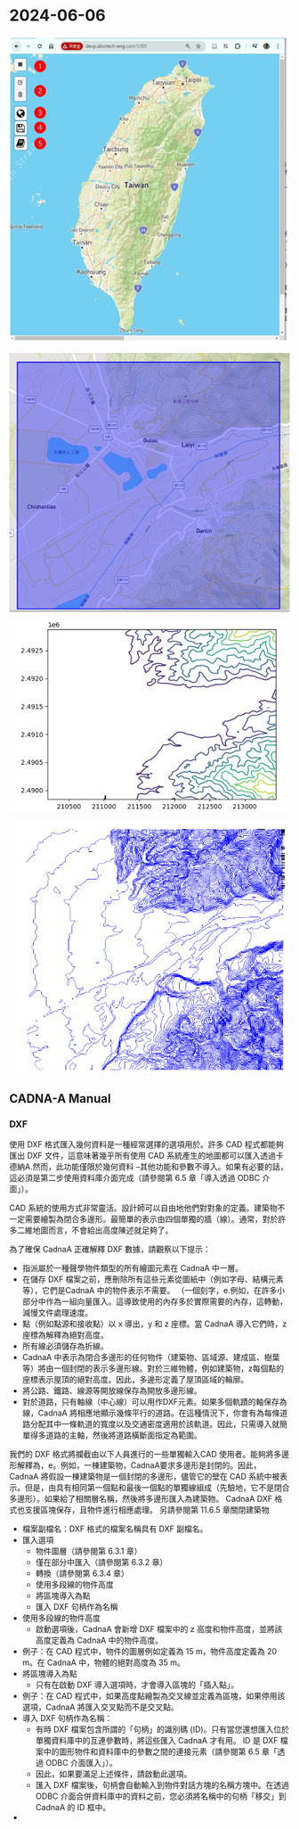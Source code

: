 # 2024-06-06

![](../GIS/DTM/pngs/2024-06-06-17-50-49.png)

![](../GIS/DTM/pngs/2024-06-06-10-27-25.png)

![](../GIS/DTM/pngs/2024-06-06-12-01-09.png)

![](../GIS/DTM/pngs/2024-06-06-16-06-34.png)

## CADNA-A Manual

### DXF

使用 DXF 格式匯入幾何資料是一種經常選擇的選項用於。許多 CAD 程式都能夠匯出 DXF 文件，這意味著幾乎所有使用 CAD 系統產生的地圖都可以匯入透過卡德納A.然而，此功能僅限於幾何資料 –其他功能和參數不導入。如果有必要的話，這必須是第二步使用資料庫介面完成（請參閱第 6.5 章「導入透過 ODBC 介面」）。

CAD 系統的使用方式非常靈活。設計師可以自由地他們對對象的定義。建築物不一定需要繪製為閉合多邊形。最簡單的表示由四個單獨的牆（線）。通常，對於許多二維地圖而言，不會給出高度陳述就足夠了。

為了確保 CadnaA 正確解釋 DXF 數據，請觀察以下提示：

- 指派屬於一種聲學物件類型的所有繪圖元素在 CadnaA 中一層。
- 在儲存 DXF 檔案之前，應刪除所有這些元素從圖紙中（例如字母、結構元素等），它們是CadnaA 中的物件表示不需要。 （一個刻字，e.例如，在許多小部分中作為一組向量匯入。這導致使用的內存多於實際需要的內存，這轉動，減慢文件處理速度。
- 點（例如點源和接收點）以 x 導出，y 和 z 座標。當 CadnaA 導入它們時，z 座標為解釋為絕對高度。
- 所有線必須儲存為折線。
- CadnaA 中表示為閉合多邊形的任何物件（建築物、區域源、建成區、樹葉等）將由一個封閉的表示多邊形線。對於三維物體，例如建築物，z每個點的座標表示屋頂的絕對高度。因此，多邊形定義了屋頂區域的輪廓。
- 將公路、鐵路、線源等開放線保存為開放多邊形線。
- 對於道路，只有軸線（中心線）可以用作DXF元素。如果多個軌蹟的軸保存為線，CadnaA 將相應地顯示幾條平行的道路。在這種情況下，你會有為每條道路分配其中一條軌道的寬度以及交通密度適用於該軌道。因此，只需導入就簡單得多道路的主軸，然後將道路橫斷面指定為範圍。

我們的 DXF 格式將攔截由以下人員進行的一些單獨輸入CAD 使用者。能夠將多邊形解釋為，e。例如，一棟建築物，CadnaA要求多邊形是封閉的。因此，CadnaA 將假設一棟建築物是一個封閉的多邊形，儘管它的壁在 CAD 系統中被表示。但是，由具有相同第一個點和最後一個點的單獨線組成（先驗地，它不是閉合多邊形）。如果給了相關層名稱，然後將多邊形匯入為建築物。
CadnaA DXF 格式也支援區塊保存，且物件進行相應處理。
另請參閱第 11.6.5 章關閉建築物
- 檔案副檔名：DXF 格式的檔案名稱具有 DXF 副檔名。
- 匯入選項
  - 物件圖層（請參閱第 6.3.1 章）
  - 僅在部分中匯入（請參閱第 6.3.2 章）
  - 轉換（請參閱第 6.3.4 章）
  - 使用多段線的物件高度
  - 將區塊導入為點
  - 匯入 DXF 句柄作為名稱
- 使用多段線的物件高度
  - 啟動選項後，CadnaA 會新增 DXF 檔案中的 z 高度和物件高度，並將該高度定義為 CadnaA 中的物件高度。
- 例子：在 CAD 程式中，物件的圖層例如定義為 15 m，物件高度定義為 20 m。在 CadnaA 中，物體的絕對高度為 35 m。
- 將區塊導入為點
  - 只有在啟動 DXF 導入選項時，才會導入區塊的「插入點」。
- 例子：在 CAD 程式中，如果高度點繪製為交叉線並定義為區塊，如果停用該選項，CadnaA 將匯入交叉點而不是交叉點。
- 導入 DXF 句柄作為名稱：
  - 有時 DXF 檔案包含所謂的「句柄」的識別碼 (ID)。只有當您還想匯入位於單獨資料庫中的互連參數時，將這些匯入 CadnaA 才有用。 ID 是 DXF 檔案中的圖形物件和資料庫中的參數之間的連接元素（請參閱第 6.5 章「透過 ODBC 介面匯入」）。
  - 因此，如果要滿足上述條件，請啟動此選項。
  - 匯入 DXF 檔案後，句柄會自動輸入到物件對話方塊的名稱方塊中。在透過 ODBC 介面合併資料庫中的資料之前，您必須將名稱中的句柄「移交」到 CadnaA 的 ID 框中。
- 